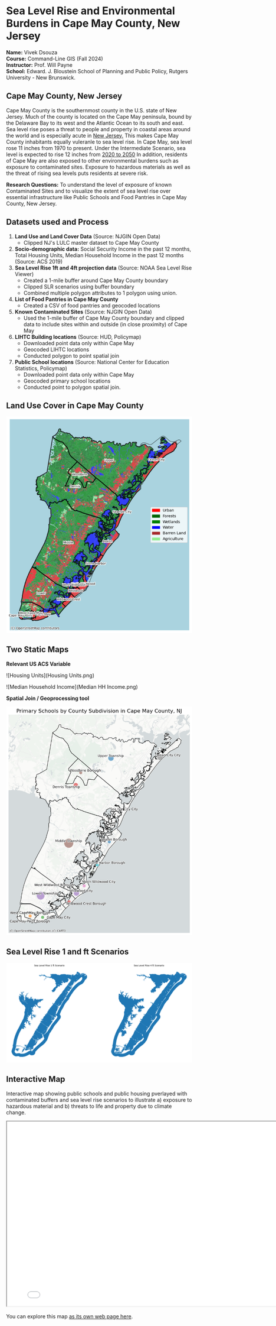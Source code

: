 # Sea Level Rise and Environmental Burdens in Cape May County,  New Jersey
**Name:** Vivek Dsouza <br>
**Course:** Command-Line GIS (Fall 2024) <br>
**Instructor:** Prof. Will Payne <br>
**School:** Edward. J. Bloustein School of Planning and Public Policy, Rutgers University - New Brunswick.


## Cape May County, New Jersey
Cape May County is the southernmost county in the U.S. state of New Jersey. Much of the county is located on the Cape May peninsula, bound by the Delaware Bay to its west and the Atlantic Ocean to its south and east.
Sea level rise poses a threat to people and property in coastal areas around the world and is especially acute in [New Jersey.](https://njclimateresourcecenter.rutgers.edu/climate_change_101/sea-level-rise-in-new-jersey-projections-and-impacts/)
This makes Cape May County inhabitants equally vuleranle to sea level rise.
In Cape May, sea level rose 11 inches from 1970 to present. Under the Intermediate Scenario, sea level is expected to rise 12 inches from [2020 to 2050](https://sealevel.globalchange.gov/national-sea-level-explorer/?psmsl_id=1153&scope=section_1#:~:text=In%20Cape%20May%2C%20sea%20level,inches%20from%201970%20to%20present.)
In addition, residents of Cape May are also exposed to other environmental burdens such as exposure to contaminated sites.
Exposure to hazardous materials as well as the threat of rising sea levels puts residents at severe risk.

**Research Questions:** To understand the level of exposure of known Contaminated Sites and to visualize the extent of sea level rise over essential infrastructure like Public Schools and Food Pantries in Cape May County, New Jersey.

## Datasets used and Process
1. **Land Use and Land Cover Data** (Source: NJGIN Open Data)
   - Clipped NJ's LULC master dataset to Cape May County
3. **Socio-demographic data:** Social Security Income in the past 12 months, Total Housing Units, Median Household Income in the past 12 months (Source: ACS 2019)
4. **Sea Level Rise 1ft and 4ft projection data** (Source: NOAA Sea Level Rise Viewer)
    - Created a 1-mile buffer around Cape May County boundary
    - Clipped SLR scenarios using buffer boundary
    - Combined multiple polygon attributes to 1 polygon using union.
6. **List of Food Pantries in Cape May County**
    - Created a CSV of food pantries and geocoded locations
8. **Known Contaminated Sites** (Source: NJGIN Open Data)
   - Used the 1-mile buffer of Cape May County boundary and clipped data to include sites within and outside (in close proximity) of Cape May
10. **LIHTC Building locations** (Source: HUD, Policymap)
    - Downloaded point data only within Cape May
    - Geocoded LIHTC locations
    - Conducted polygon to point spatial join
12. **Public School locations** (Source: National Center for Education Statistics, Policymap)
    - Downloaded point data only within Cape May
    - Geocoded primary school locations
    - Conducted point to polygon spatial join.

## Land Use Cover in Cape May County
![LULC](LULC.png)

## Two Static Maps

**Relevant US ACS Variable**

![Housing Units](Housing Units.png)

![Median Household Income](Median HH Income.png)

**Spatial Join / Geoprocessing tool**

![Primary Schools in Cape May](Schools.png)

## Sea Level Rise 1 and ft Scenarios
![SLR](SLR.png)

## Interactive Map
Interactive map showing public schools and public housing pverlayed with contaminated buffers and sea level rise scenarios to illustrate a) exposure to hazardous material and b) threats to life and property due to climate change.
<iframe src="Final_Final_Maps.html" height="500" width="800"></iframe>

You can explore this map [as its own web page here](Final_Final_Maps.html).
